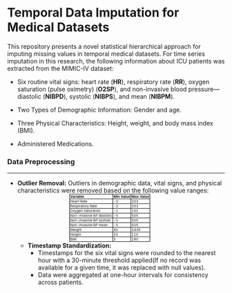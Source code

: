 # Temporal Data Imputation for Medical Datasets

This repository presents a novel statistical hierarchical approach for imputing missing values in temporal medical datasets. For time series imputation in this research, the following information about ICU patients was extracted from the MIMIC-IV dataset:

- Six routine vital signs: heart rate (**HR**), respiratory rate (**RR**), oxygen saturation (pulse oximetry) (**O2SP**), and non-invasive blood pressure—diastolic (**NIBPD**), systolic (**NIBPS**), and mean (**NIBPM**).
  
- Two Types of Demographic Information: Gender and age.

- Three Physical Characteristics: Height, weight, and body mass index (BMI).

- Administered Medications.


### Data Preprocessing
___

- **Outlier Removal:** Outliers in demographic data, vital signs, and physical characteristics were removed based on the following value ranges:
  <table style="font-size: 8px; line-height: 1; width: 50%; margin: auto; border-collapse: collapse;">
  <thead>
    <tr>
      <th style="border: 1px solid black; padding: 1px; text-align: left;">Variable</th>
      <th style="border: 1px solid black; padding: 1px; text-align: left;">Min Value</th>
      <th style="border: 1px solid black; padding: 1px; text-align: left;">Max Value</th>
    </tr>
  </thead>
  <tbody>
    <tr>
      <td style="border: 1px solid black; padding: 1px;">Heart Rate</td>
      <td style="border: 1px solid black; padding: 1px;">-3</td>
      <td style="border: 1px solid black; padding: 1px;">303</td>
    </tr>
    <tr>
      <td style="border: 1px solid black; padding: 1px;">Respiratory Rate</td>
      <td style="border: 1px solid black; padding: 1px;">-3</td>
      <td style="border: 1px solid black; padding: 1px;">303</td>
    </tr>
    <tr>
      <td style="border: 1px solid black; padding: 1px;">Oxygen Saturation</td>
      <td style="border: 1px solid black; padding: 1px;">-1</td>
      <td style="border: 1px solid black; padding: 1px;">101</td>
    </tr>
    <tr>
      <td style="border: 1px solid black; padding: 1px;">Non-invasive BP diastolic</td>
      <td style="border: 1px solid black; padding: 1px;">-5</td>
      <td style="border: 1px solid black; padding: 1px;">505</td>
    </tr>
    <tr>
      <td style="border: 1px solid black; padding: 1px;">Non-invasive BP systolic</td>
      <td style="border: 1px solid black; padding: 1px;">-5</td>
      <td style="border: 1px solid black; padding: 1px;">505</td>
    </tr>
    <tr>
      <td style="border: 1px solid black; padding: 1px;">Non-invasive BP mean</td>
      <td style="border: 1px solid black; padding: 1px;">-5</td>
      <td style="border: 1px solid black; padding: 1px;">505</td>
    </tr>
    <tr>
      <td style="border: 1px solid black; padding: 1px;">Weight</td>
      <td style="border: 1px solid black; padding: 1px;">40</td>
      <td style="border: 1px solid black; padding: 1px;">1435</td>
    </tr>
    <tr>
      <td style="border: 1px solid black; padding: 1px;">Height</td>
      <td style="border: 1px solid black; padding: 1px;">20</td>
      <td style="border: 1px solid black; padding: 1px;">110</td>
    </tr>
    <tr>
      <td style="border: 1px solid black; padding: 1px;">BMI</td>
      <td style="border: 1px solid black; padding: 1px;">5</td>
      <td style="border: 1px solid black; padding: 1px;">190</td>
    </tr>
  </tbody>
</table>

- **Timestamp Standardization:**
  - Timestamps for the six vital signs were rounded to the nearest hour with a 30-minute threshold applied(If no record was available for a given time, it was replaced with null values).
  - Data were aggregated at one-hour intervals for consistency across patients.








  





